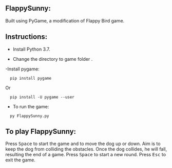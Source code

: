 ## FlappySunny:
 Built using PyGame, a modification of Flappy Bird game.

## Instructions:
 - Install Python 3.7.
 
 - Change the directory to game folder .

 -Install pygame:
 ```
   pip install pygame
 ```
 Or
 ```
   pip install -U pygame --user
 ```
 
 - To run the game:
 ```
   py FlappySunny.py
 ```

## To play FlappySunny:
 Press <kbd>Space</kbd> to start the game and to move the dog up or down.
 Aim is to keep the dog from colliding the obstacles. Once the dog collides, he will fall, resulting the end of a game. Press <kbd>Space</kbd> to start a new round.
 Press <kbd>Esc</kbd> to exit the game.
